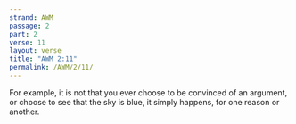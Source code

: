 ```yaml
---
strand: AWM
passage: 2
part: 2
verse: 11
layout: verse
title: "AWM 2:11"
permalink: /AWM/2/11/
---
```

For example, it is not that you ever choose to be convinced of an argument, or choose to see that the sky is blue, it simply happens, for one reason or another.

